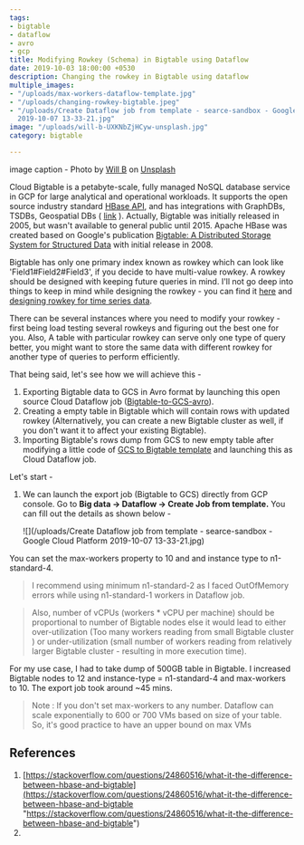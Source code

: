 ```yaml
---
tags:
- bigtable
- dataflow
- avro
- gcp
title: Modifying Rowkey (Schema) in Bigtable using Dataflow
date: 2019-10-03 18:00:00 +0530
description: Changing the rowkey in Bigtable using dataflow
multiple_images:
- "/uploads/max-workers-dataflow-template.jpg"
- "/uploads/changing-rowkey-bigtable.jpeg"
- "/uploads/Create Dataflow job from template - searce-sandbox - Google Cloud Platform
  2019-10-07 13-33-21.jpg"
image: "/uploads/will-b-UXKNbZjHCyw-unsplash.jpg"
category: bigtable

---
```

image caption - Photo by [Will B](https://unsplash.com/@willbro?utm_source=unsplash&utm_medium=referral&utm_content=creditCopyText) on [Unsplash](https://unsplash.com/s/photos/wide?utm_source=unsplash&utm_medium=referral&utm_content=creditCopyText)

Cloud Bigtable is a petabyte-scale, fully managed NoSQL database service in GCP for large analytical and operational workloads. It supports the open source industry standard [HBase API](https://hbase.apache.org/), and has integrations with GraphDBs, TSDBs, Geospatial DBs ( [link](https://cloud.google.com/bigtable/docs/integrations) ). Actually, Bigtable was initially released in 2005, but wasn't available to general public until 2015. Apache HBase was created based on Google's publication [Bigtable: A Distributed Storage System for Structured Data](http://research.google.com/archive/bigtable.html) with initial release in 2008.

Bigtable has only one primary index known as rowkey which can look like 'Field1#Field2#Field3', if you decide to have multi-value rowkey. A rowkey should be designed with keeping future queries in mind. I'll not go deep into things to keep in mind while designing the rowkey - you can find it [here](https://cloud.google.com/bigtable/docs/schema-design) and [designing rowkey for time series data](https://cloud.google.com/bigtable/docs/schema-design-time-series).

There can be several instances where you need to modify your rowkey - first being load testing several rowkeys and figuring out the best one for you. Also, A table with particular rowkey can serve only one type of query better, you might want to store the same data with different rowkey for another type of queries to perform efficiently.

That being said, let's see how we will achieve this -

1. Exporting Bigtable data to GCS in Avro format by launching this open source Cloud Dataflow job ([Bigtable-to-GCS-avro](https://cloud.google.com/dataflow/docs/guides/templates/provided-batch#cloudbigtabletoavrofile)).
2. Creating a empty table in Bigtable which will contain rows with updated rowkey (Alternatively, you can create a new Bigtable cluster as well, if you don't want it to affect your existing Bigtable).
3. Importing Bigtable's rows dump from GCS to new empty table after modifying a little code of [GCS to Bigtable template](https://cloud.google.com/dataflow/docs/guides/templates/provided-batch#cloud-storage-avro-to-cloud-bigtable) and launching this as Cloud Dataflow job.

Let's start -

1. We can launch the export job (Bigtable to GCS) directly from GCP console. Go to **Big data -> Dataflow -> Create Job from template.** You can fill out the details as shown below -

   ![](/uploads/Create Dataflow job from template - searce-sandbox - Google Cloud Platform 2019-10-07 13-33-21.jpg)

You can set the max-workers property to 10 and and instance type to n1-standard-4.

> I recommend using minimum n1-standard-2 as I faced OutOfMemory errors while using n1-standard-1 workers in Dataflow job.

> Also, number of vCPUs (workers * vCPU per machine) should be proportional to number of Bigtable nodes else it would lead to either over-utilization (Too many workers reading from small Bigtable cluster ) or under-utilization (small number of workers reading from relatively larger Bigtable cluster - resulting in more execution time).

For my use case, I had to take dump of 500GB table in Bigtable. I increased Bigtable nodes to 12 and instance-type = n1-standard-4 and max-workers to 10. The export job took around \~45 mins. 

> Note : If you don't set max-workers to any number. Dataflow can scale exponentially to 600 or 700 VMs based on size of your table. So, it's good practice to have an upper bound on max VMs

## References

1. [https://stackoverflow.com/questions/24860516/what-it-the-difference-between-hbase-and-bigtable](https://stackoverflow.com/questions/24860516/what-it-the-difference-between-hbase-and-bigtable "https://stackoverflow.com/questions/24860516/what-it-the-difference-between-hbase-and-bigtable")
2. 